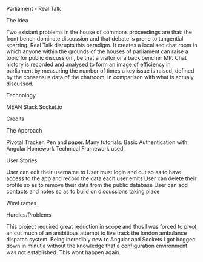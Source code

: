 Parliament - Real Talk

The Idea

Two existant problems in the house of commons proceedings are that: the front bench dominate discussion and that debate is prone to tangential sparring. 
Real Talk disrupts this paradigm. It creates a localised chat room in which anyone within the grounds of the houses of parliament can raise a topic for public discussion., be that a visitor or a back bencher MP.
Chat history is recorded and analysed to form an image of efficiency in parliament by measuring the number of times a key issue is raised, defined by the consensus data of the chatroom, in comparison with what is actualy discussed. 

Technology

MEAN Stack
Socket.io

Credits

The Approach

Pivotal Tracker.
Pen and paper.
Many tutorials.
Basic Authentication with Angular Homework Technical Framework used.


User Stories

User can edit their username to 
User must login and out so as to have access to the app and record the data each user emits
User can delete their profile so as to remove their data from the public database
User can add contacts and notes so as to build on discussions taking place

WireFrames

Hurdles/Problems

This project required great reduction in scope and thus I was forced to pivot an cut much of an amibitious attempt to live track the london ambulance dispatch system.
Being incredibly new to Angular and Sockets I got bogged down in minutia without the knowledge that a configuration environment was not established. This wont happen again.



